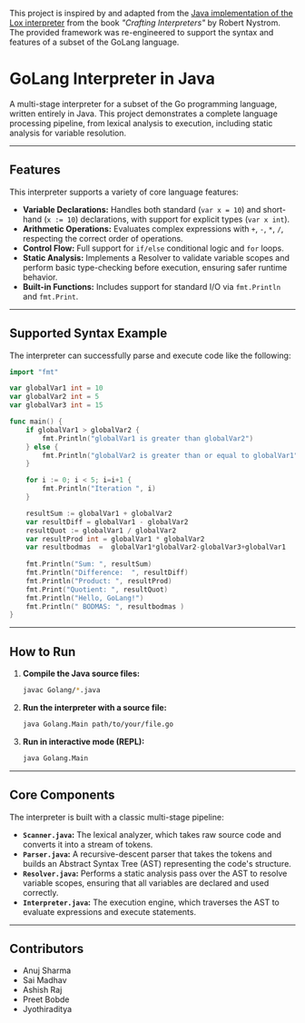 This project is inspired by and adapted from the [Java implementation of the Lox interpreter](https://github.com/munificent/craftinginterpreters/tree/master/java/com/craftinginterpreters/lox) from the book *"Crafting Interpreters"* by Robert Nystrom. The provided framework was re-engineered to support the syntax and features of a subset of the GoLang language.

# GoLang Interpreter in Java

A multi-stage interpreter for a subset of the Go programming language, written entirely in Java. This project demonstrates a complete language processing pipeline, from lexical analysis to execution, including static analysis for variable resolution.

---

## Features

This interpreter supports a variety of core language features:

-   **Variable Declarations:** Handles both standard (`var x = 10`) and short-hand (`x := 10`) declarations, with support for explicit types (`var x int`).
-   **Arithmetic Operations:** Evaluates complex expressions with `+`, `-`, `*`, `/`, respecting the correct order of operations.
-   **Control Flow:** Full support for `if/else` conditional logic and `for` loops.
-   **Static Analysis:** Implements a Resolver to validate variable scopes and perform basic type-checking before execution, ensuring safer runtime behavior.
-   **Built-in Functions:** Includes support for standard I/O via `fmt.Println` and `fmt.Print`.

---

## Supported Syntax Example

The interpreter can successfully parse and execute code like the following:

```go
import "fmt"

var globalVar1 int = 10
var globalVar2 int = 5
var globalVar3 int = 15

func main() {
    if globalVar1 > globalVar2 {
        fmt.Println("globalVar1 is greater than globalVar2")
    } else {
        fmt.Println("globalVar2 is greater than or equal to globalVar1")
    }

    for i := 0; i < 5; i=i+1 {
        fmt.Println("Iteration ", i)
    }

    resultSum := globalVar1 + globalVar2
    var resultDiff = globalVar1 - globalVar2
    resultQuot := globalVar1 / globalVar2
    var resultProd int = globalVar1 * globalVar2
    var resultbodmas  =  globalVar1*globalVar2-globalVar3+globalVar1
    
    fmt.Println("Sum: ", resultSum)
    fmt.Println("Difference:  ", resultDiff)
    fmt.Println("Product: ", resultProd)
    fmt.Print("Quotient: ", resultQuot)
    fmt.Println("Hello, GoLang!")
    fmt.Println(" BODMAS: ", resultbodmas )
}
```

---

## How to Run

1.  **Compile the Java source files:**
    ```bash
    javac Golang/*.java
    ```
2.  **Run the interpreter with a source file:**
    ```bash
    java Golang.Main path/to/your/file.go
    ```
3.  **Run in interactive mode (REPL):**
    ```bash
    java Golang.Main
    ```

---

## Core Components

The interpreter is built with a classic multi-stage pipeline:

-   **`Scanner.java`:** The lexical analyzer, which takes raw source code and converts it into a stream of tokens.
-   **`Parser.java`:** A recursive-descent parser that takes the tokens and builds an Abstract Syntax Tree (AST) representing the code's structure.
-   **`Resolver.java`:** Performs a static analysis pass over the AST to resolve variable scopes, ensuring that all variables are declared and used correctly.
-   **`Interpreter.java`:** The execution engine, which traverses the AST to evaluate expressions and execute statements.

---

## Contributors

-   Anuj Sharma
-   Sai Madhav
-   Ashish Raj
-   Preet Bobde
-   Jyothiraditya
